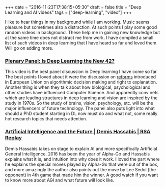 +++
date = "2016-11-23T17:38:15+05:30"
draft = false
title = "Deep Learning and AI videos"
tags = ["deep-learning", "video"]
+++

I like to hear things in my background while I am working. Music seems pleasure but sometimes also a distraction. At such points I play some good random videos in background. These help me in gaining new knowledge but at the same time does not distract me from work. I have compiled a small list of such videos in deep learning that I have heard so far and loved them. Will go on adding more.

### [Plenary Panel: Is Deep Learning the New 42?](https://www.youtube.com/watch?v=furfdqtdAvc)

This video is the best panel discussion in Deep learning I have come so far. The best points I loved about it were the discussion on [reforms](https://arxiv.org/abs/1606.08813) introduced in European Union on algorithmic decision making and right to explanation. Another thing is when they talk about how biological, psychological and other studies have influenced Computer Science. And apparently conv nets which are leading structures in deep learning and vision are inspired by the study in 1970s. So the study of brains, vision, psychology, etc. will be the major influencers of future technology. The panel also puts light into what should a PhD student starting in DL now must do and what not, some really hot research topics that needs attention.

### [Artificial Intelligence and the Future | Demis Hassabis | RSA Replay](https://www.youtube.com/watch?v=i3lEG6aRGm8)

Demis Hassabis takes on stage to explain AI and more specifically Artificial General Intelligence. 2016 has been the year of Alpha-Go and Hassabis explains what it is, and intuition into why does it work. I loved the part where he explains the special moves played by Alpha-Go that were out of the box, and more amazingly the author also points out the move by Lee Sedol (the opponent) in 4th game that made him the winner. A good watch if you want to know more about AGI and what future will look like.
